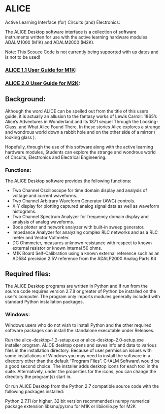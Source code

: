 # ALICE

Active Learning Interface (for) Circuits (and) Electronics:

The ALICE Desktop software interface is a collection of software instruments written for use with the active learning hardware modules ADALM1000 (M1K) and ADALM2000 (M2K).

Note: This Scouce Code is not currently being supported with up dates and is not to be used!

### [ALICE 1.1 User Guide for M1K]:
### [ALICE 2.0 User Guide for M2K]:
[ALICE 1.1 User Guide for M1K]:https://wiki.analog.com/university/tools/m1k/alice/desk-top-users-guide
[ALICE 2.0 User Guide for M2K]:https://wiki.analog.com/university/tools/m2k/alice/users-guide-m2k

## Background:

Although the word ALICE can be spelled out from the title of this users guide, it is actually an allusion to 
the fantasy works of Lewis Carroll: 1865’s Alice’s Adventures in Wonderland and its 1871 sequel Through the 
Looking-Glass, and What Alice Found There. In these stories Alice explores a strange and wondrous world down 
a rabbit hole and on the other side of a mirror ( looking glass ).

Hopefully, through the use of this software along with the active learning hardware modules, Students 
can explore the strange and wondrous world of Circuits, Electronics and Electrical Engineering.

### Functions:

The ALICE Desktop software provides the following functions:

- Two Channel Oscilloscope for time domain display and analysis of voltage and current waveforms.
- Two Channel Arbitrary Waveform Generator (AWG) controls.
- X-Y display for plotting captured analog signal data as well as waveform histograms.
- Two Channel Spectrum Analyzer for frequency domain display and analysis of analog waveforms.
- Bode plotter and network analyzer with built-in sweep generator.
- Impedance Analyzer for analyzing complex RLC networks and as a RLC meter and Vector Voltmeter.
- DC Ohmmeter, measures unknown resistance with respect to known external resistor or known internal 50 ohms.
- M1K Board Self-Calibration using a known external reference such as an AD584 precision 2.5V reference from the ADALP2000 Analog Parts Kit

## Required files:

The ALICE Desktop programs are written in Python and if run from the source code requires version 2.7.8 or 
greater of Python be installed on the user’s computer. The program only imports modules generally included 
with standard Python installation packages.

### Windows:

Windows users who do not wish to install Python and the other required software packages can install the 
standalone executable under Releases.   

Run the alice-desktop-1.2-setup.exe or alice-desktop-2.0-setup.exe installer program. 
ALICE desktop opens and saves info and data to various files in the installation directory. Because of user 
permission issues with some installations of Windows you may need to install the software in a directory 
other than the default “Program Files”. C:\ALM Software\ would be a good second choice. The installer adds 
desktop icons for each tool in the suite. Alternatively, under the properties for the icons, you can change 
the directory the program(s) start in.

Or run ALICE Desktop from the Python 2.7 compatible source code with the following packages installed:

Python 2.7.11 (or higher, 32 bit version recommended)
numpy numerical package extension
libsmu/pysmu for M1K or libiio/iio.py for M2K

